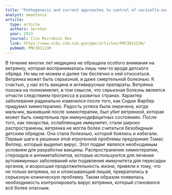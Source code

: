 ```yaml
---
title: "Pathogenesis and current approaches to control of varicella-zoster virus infections"
analyst: amantonio
article:
  type: article
  authors: Gershon
  year: 2013
  journal: Clin Microbiol Rev
  link: https://www.ncbi.nlm.nih.gov/pmc/articles/PMC3811230/
  pubmed: PMC3811230
---
```


В течение многих лет медицина не обращала особого внимания на ветрянку, которая воспринималась лишь чем-то вроде детского обряда. Но мы не можем и далее так беспечно к ней относиться. Ветрянка может быть серьезной, и даже смертельной болезнью. К счастью, у нас есть вакцина и антивирусные препараты.
Ветрянка похожа на полиомиелит, в том смысле, что серьезная болезнь является отчасти следствием прогресса в развитых странах. Характер заболевания радикально изменился после того, как Сидни Фарбер придумал химиотерапию. Радость успеха была омрачена, когда мальчик, выживший после химиотерапии, был убит ветрянкой, которая может быть смертельна при иммунодефицитных состояниях. После того, как лекарства, ослабляющие иммунитет, стали широко распространены, ветрянка не могла более считаться безобидным детским обрядом. Она стала болезнью, которой боялись и избегали. Первые шаги в решении этой ятрогенной проблемы предпринял Томас Веллер, который выделил вирус. Этот подвиг являлся необходимым условием для разработки вакцины.
Распространение химиотерапии, стероидов и антиметаболитов, которые используются для лечения аутоиммунных заболеваний или подавления иммунитета для пересадки органов, и возросшая продолжительность жизни, привели к тому, что не только ветрянка, но и опоясывающий лишай, превратились в серьезную клиническую проблему. Таким образом появилась необходимость контролировать вирус ветрянки, который становился всё более опасным.
